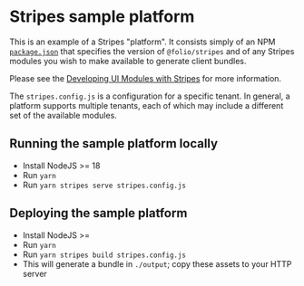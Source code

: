 # Stripes sample platform

This is an example of a Stripes "platform". It consists simply of an NPM [`package.json`](https://docs.npmjs.com/files/package.json) that specifies the version of `@folio/stripes` and of any Stripes modules you wish to make available to generate client bundles.

Please see the [Developing UI Modules with Stripes](https://folio-org.atlassian.net/wiki/x/DQBpCQ) for more information.

The `stripes.config.js` is a configuration for a specific tenant. In general, a platform supports multiple tenants, each of which may include a different set of the available modules.

## Running the sample platform locally

* Install NodeJS >= 18
* Run `yarn`
* Run `yarn stripes serve stripes.config.js`

## Deploying the sample platform

* Install NodeJS >=
* Run `yarn`
* Run `yarn stripes build stripes.config.js`
* This will generate a bundle in `./output`; copy these assets to your HTTP server
